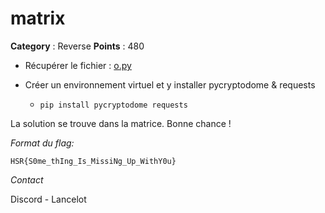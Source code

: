 # matrix

**Category** : Reverse
**Points** : 480

- Récupérer le fichier : [o.py](http://10.22.148.10/~hsr224/lancelot/matrix/assets/o.py)

- Créer un environnement virtuel et y installer pycryptodome & requests
    -  `pip install pycryptodome requests`

La solution se trouve dans la matrice. 
Bonne chance !

*Format du flag:*

`HSR{S0me_thIng_Is_MissiNg_Up_WithY0u}`

*Contact*

Discord - Lancelot



